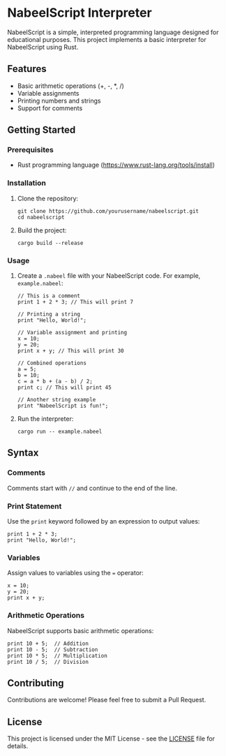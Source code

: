 # NabeelScript Interpreter

NabeelScript is a simple, interpreted programming language designed for educational purposes. This project implements a basic interpreter for NabeelScript using Rust.

## Features

- Basic arithmetic operations (+, -, *, /)
- Variable assignments
- Printing numbers and strings
- Support for comments

## Getting Started

### Prerequisites

- Rust programming language (https://www.rust-lang.org/tools/install)

### Installation

1. Clone the repository:
   ```
   git clone https://github.com/yourusername/nabeelscript.git
   cd nabeelscript
   ```

2. Build the project:
   ```
   cargo build --release
   ```

### Usage

1. Create a `.nabeel` file with your NabeelScript code. For example, `example.nabeel`:

   ```
   // This is a comment
   print 1 + 2 * 3; // This will print 7

   // Printing a string
   print "Hello, World!";

   // Variable assignment and printing
   x = 10;
   y = 20;
   print x + y; // This will print 30

   // Combined operations
   a = 5;
   b = 10;
   c = a * b + (a - b) / 2;
   print c; // This will print 45

   // Another string example
   print "NabeelScript is fun!";
   ```

2. Run the interpreter:
   ```
   cargo run -- example.nabeel
   ```

## Syntax

### Comments
Comments start with `//` and continue to the end of the line.

### Print Statement
Use the `print` keyword followed by an expression to output values:
```
print 1 + 2 * 3;
print "Hello, World!";
```

### Variables
Assign values to variables using the `=` operator:
```
x = 10;
y = 20;
print x + y;
```

### Arithmetic Operations
NabeelScript supports basic arithmetic operations:
```
print 10 + 5;  // Addition
print 10 - 5;  // Subtraction
print 10 * 5;  // Multiplication
print 10 / 5;  // Division
```

## Contributing

Contributions are welcome! Please feel free to submit a Pull Request.

## License

This project is licensed under the MIT License - see the [LICENSE](LICENSE) file for details.
